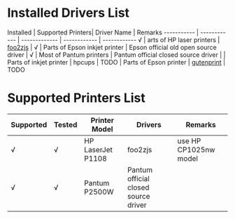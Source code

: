 # Installed Drivers List

Installed | Supported Printers| Driver Name  | Remarks
----------- | ------------ | ------------- | ------------ | ------------
√ | arts of HP laser printers | [foo2zjs](http://foo2zjs.rkkda.com/) |
√ | Parts of Epson inkjet printer | Epson official old open source driver |
√ | Most of Pantum printers | Pantum official closed source driver |
 | Parts of inkjet printer | hpcups | TODO
 | Parts of Epson printer | [gutenprint](http://gimp-print.sourceforge.net/) | TODO

# Supported Printers List

Supported | Tested | Printer Model | Drivers | Remarks
----------- | ----------- | ------------ | ------------- | ------------
√ | √ | HP LaserJet P1108 | foo2zjs | use HP CP1025nw model
√ | √ |  Pantum P2500W | Pantum official closed source driver |
